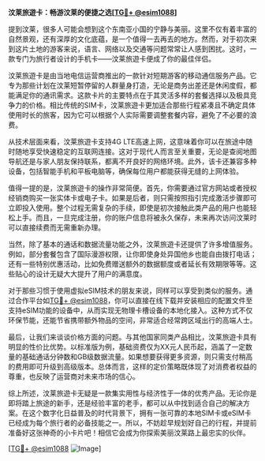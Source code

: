 **汶莱旅遊卡：畅游汶莱的便捷之选[[TG💪+ @esim1088](https://t.me/s/esim1088)]**

提到汶莱，很多人可能会想到这个东南亚小国的宁静与美丽。这里不仅有着丰富的自然景观，还有深厚的文化底蕴，是一个值得一去再去的地方。然而，对于初次来到这片土地的游客来说，语言、网络以及交通等问题常常让人感到困扰。这时，一款专门为旅行者设计的手机卡——汶莱旅遊卡便成了你的最佳伴侣。

汶莱旅遊卡是由当地电信运营商推出的一款针对短期游客的移动通信服务产品。它专为那些计划在汶莱短暂停留的人群量身打造，无论是商务出差还是休闲度假，都能满足你的通讯需求。这款卡片的主要特点在于其灵活多样的套餐选择以及极具竞争力的价格。相比传统的SIM卡，汶莱旅遊卡更加适合那些行程紧凑且不确定具体使用时长的旅客，因为它可以根据个人实际需要调整套餐内容，避免了不必要的浪费。

从技术层面来看，汶莱旅遊卡支持4G LTE高速上网，这意味着你可以在旅途中随时随地享受快速稳定的互联网连接。这对于现代人而言至关重要，无论是查阅地图导航还是与家人朋友保持联系，都离不开良好的网络环境。此外，该卡还兼容多种设备，包括智能手机和平板电脑等，确保每位用户都能获得无缝的上网体验。

值得一提的是，汶莱旅遊卡的操作非常简便。首先，你需要通过官方网站或者授权经销商购买一张实体卡或电子卡。如果是后者，则只需按照指引完成激活步骤即可立即投入使用。整个过程无需复杂的手续，即使是初次接触此类产品的用户也能轻松上手。而且，一旦完成注册，你的账户信息将被永久保存，未来再次访问汶莱时可以直接续费而无需重新办理。

当然，除了基本的通话和数据流量功能之外，汶莱旅遊卡还提供了许多增值服务。例如，部分套餐包含了国际漫游权限，让你即使身处异国他乡也能自由拨打电话；还有一些特别优惠活动，比如免费赠送额外的数据额度或者延长有效期限等等。这些贴心的设计无疑大大提升了用户的满意度。

对于那些习惯于使用虚拟eSIM技术的朋友来说，同样可以享受到类似的服务。通过合作平台如[TG💪+ @esim1088](https://t.me/s/esim1088)，你可以直接在线下载并安装相应的配置文件至支持eSIM功能的设备中，从而实现无物理卡槽设备的本地化接入。这种方式不仅环保节能，还能节省携带额外物品的空间，非常适合经常跨区域出行的高端人士。

最后，让我们来谈谈价格方面的问题。与其他国家同类产品相比，汶莱旅遊卡具有明显的性价比优势。以标准版为例，基础资费仅为XX元人民币起，涵盖了一定数量的基础通话分钟数和GB级数据流量。如果想要获得更多资源，则只需支付稍高的费用即可升级到高级版本。总体而言，这样的定价策略既体现了对消费者权益的尊重，也反映了运营商对未来市场的信心。

综上所述，汶莱旅遊卡无疑是一款集实用性与经济性于一体的优秀产品。无论你是即将踏上旅途的新手，还是经验丰富的老手，都可以从中找到适合自己的解决方案。在这个数字化日益普及的时代背景下，拥有一张可靠的本地SIM卡或eSIM卡已经成为每个旅行者的必备技能之一。所以，不妨趁早规划好自己的行程，并提前准备好这张神奇的小卡片吧！相信它会成为你探索美丽汶莱路上最忠实的伙伴。

[[TG💪+ @esim1088](https://t.me/s/esim1088) ![Image](https://i.postimg.cc/4NQfJmqS/Snipaste-2025-05-13-00-14-12.png)]